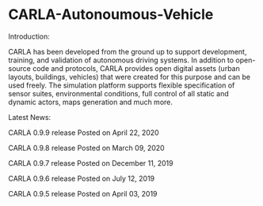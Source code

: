 # CARLA-Autonoumous-Vehicle

Introduction:

CARLA has been developed from the ground up to support development, training, and validation of autonomous driving systems. In addition to open-source code and protocols, CARLA provides open digital assets (urban layouts, buildings, vehicles) that were created for this purpose and can be used freely. The simulation platform supports flexible specification of sensor suites, environmental conditions, full control of all static and dynamic actors, maps generation and much more.


Latest News:

CARLA 0.9.9 release
Posted on April 22, 2020

CARLA 0.9.8 release
Posted on March 09, 2020

CARLA 0.9.7 release
Posted on December 11, 2019

CARLA 0.9.6 release
Posted on July 12, 2019

CARLA 0.9.5 release
Posted on April 03, 2019

